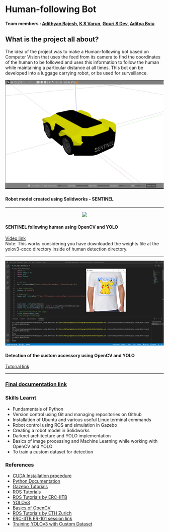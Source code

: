 # Human-following Bot
#### Team members : [Adithyan Rajesh](https://github.com/Coiffed-Columbo "Github profile of Adithyan Rajesh"), [K S Varun](https://github.com/whos-bad "Github profile of K S Varun"), [Gouri S Dev](https://github.com/GouriSDev "Github profile of Gouri S Dev"), [Aditya Byju](https://github.com/Lazyy7 "Github profile of Aditya Byju")
## What is the project all about?
The idea of the project was to make a Human-following bot based on Computer Vision that uses the feed from its camera to find the coordinates of the human to be followed and uses this information to follow the human while maintaining a particular distance at all times. This bot can be developed into a luggage carrying robot, or be used for surveillance.

<div style="text-align:center"><img src="images%20and%20videos/sentinel%20bot.jpeg" width=600px/>
</div>
<h4>Robot model created using Solidworks - SENTINEL</h4>
<hr></hr>
<div style="text-align:center"><img src="images%20and%20videos/gazebo%20demo.gif" width=600px/>
</div>
<h4>SENTINEL following human using OpenCV and YOLO</h4>
<a href="images%20and%20videos/Human-following%20Bot%20demo.mp4" title="Video showing tracking of human by the bot in Gazebo">Video link</a></br>
Note: This works considering you have downloaded the weights file at the yolov3-coco directory inside of human detection directory. 
<hr></hr>
<div style="text-align:center"><img src="images%20and%20videos/openCV%20demo.jpg" width=600px/>
</div>
<h4>Detection of the custom accessory using OpenCV and YOLO</h4>
<a href="https://pysource.com/2020/04/02/train-yolo-to-detect-a-custom-object-online-with-free-gpu/" title="Tutorial showing how to detect a custom accessory using OpenCV and YOLO">Tutorial link</a>
<hr></hr>

<h3><a href="https://docs.google.com/document/d/1_7Y8IBTUtFv1acjY5ltlLoZ3GvdO9JTSVAz3Jc5b-h8">Final documentation link</a><h3>

### Skills Learnt
- Fundamentals of Python
- Version control using Git and managing repositories on Github
- Installation of Ubuntu and various useful Linux terminal commands
- Robot control using ROS and simulation in Gazebo
- Creating a robot model in Solidworks
- Darknet architecture and YOLO implementation
- Basics of image processing and Machine Learning while working with OpenCV and YOLO
- To train a custom dataset for detection


### References
- <a href="https://docs.google.com/document/d/1Zy8wdP_IZVClmJ4RQ8geuRMGNmiNQdbUKYD_cXuroik/edit">CUDA Installation procedure</a>
- <a href="https://docs.google.com/document/d/1cS2fPa2mSn4a64bqt6ewOZj7CbpALXwBtqBfHCxVn1c">Python Documentation</a>
- <a href="http://gazebosim.org/tutorials">Gazebo Tutorials</a>
- <a href="http://wiki.ros.org/">ROS Tutorials</a>
- <a href="https://github.com/erciitb/ROS-Tutorial">ROS Tutorials by ERC-IITB</a>
- <a href="https://github.com/iArunava/YOLOv3-Object-Detection-with-OpenCV">YOLOv3</a>
- <a href="https://www.youtube.com/watch?v=WQeoO7MI0Bs">Basics of OpenCV</a>
- <a href="https://rsl.ethz.ch/education-students/lectures/ros.html">ROS Tutorials by ETH Zurich</a>
- <a href="https://drive.google.com/drive/folders/16sAReKEfsDDJ01Y0PLDpkgZngDxLBVSO?usp=sharing">ERC-IITB ER-101 session link</a>
- <a href="https://pysource.com/2020/04/02/train-yolo-to-detect-a-custom-object-online-with-free-gpu/">Training YOLOv3 with Custom Dataset</a> 
